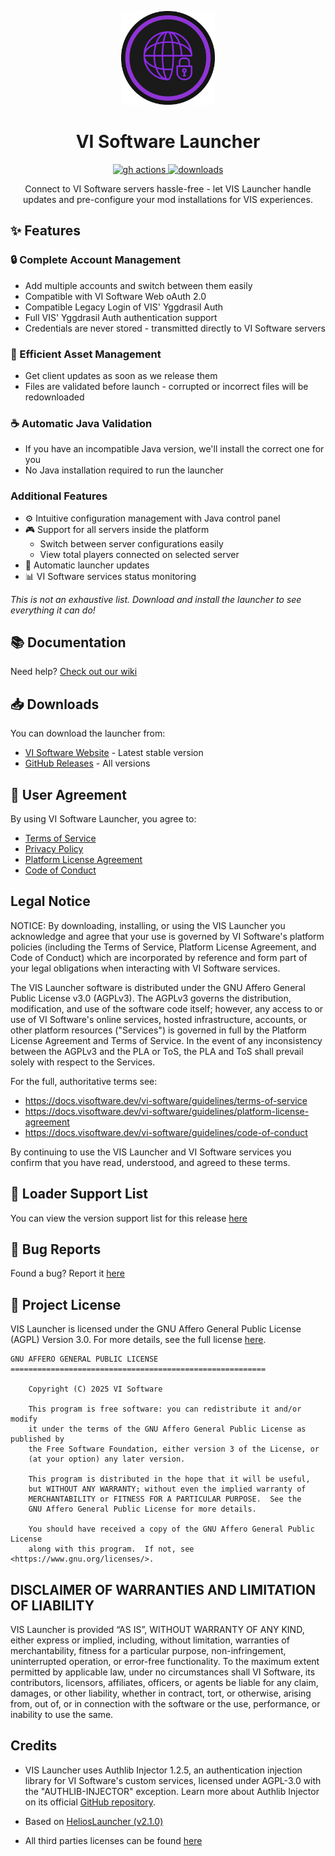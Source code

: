 <p align="center"><img src="./app/assets/images/vis-icon.png" width="150px" height="150px" alt="vi software"></p>

<h1 align="center">VI Software Launcher</h1>

<p align="center">
  <a href="https://github.com/VI-Software/vis-launcher/actions">
    <img src="https://img.shields.io/github/actions/workflow/status/VI-Software/vis-launcher/build.yml?branch=master&style=for-the-badge" alt="gh actions">
  </a>
  <a href="https://github.com/VI-Software/vis-launcher/releases">
    <img src="https://img.shields.io/github/downloads/VI-Software/vis-launcher/total.svg?style=for-the-badge" alt="downloads">
  </a>
</p>

<p align="center">Connect to VI Software servers hassle-free - let VIS Launcher handle updates and pre-configure your mod installations for VIS experiences.</p>

## ✨ Features

### 🔒 Complete Account Management
- Add multiple accounts and switch between them easily
- Compatible with VI Software Web oAuth 2.0
- Compatible Legacy Login of VIS' Yggdrasil Auth
- Full VIS' Yggdrasil Auth authentication support
- Credentials are never stored - transmitted directly to VI Software servers

### 📂 Efficient Asset Management  
- Get client updates as soon as we release them
- Files are validated before launch - corrupted or incorrect files will be redownloaded

### ☕ Automatic Java Validation
- If you have an incompatible Java version, we'll install the correct one for you
- No Java installation required to run the launcher

### Additional Features
- ⚙️ Intuitive configuration management with Java control panel
- 🎮 Support for all servers inside the platform
  - Switch between server configurations easily 
  - View total players connected on selected server
- 🔄 Automatic launcher updates
- 📊 VI Software services status monitoring

*This is not an exhaustive list. Download and install the launcher to see everything it can do!*

## 📚 Documentation

Need help? [Check out our wiki](https://docs.visoftware.dev/vi-software/vis-launcher)

## 📥 Downloads

You can download the launcher from:
- [VI Software Website](https://visoftware.dev/launcher) - Latest stable version
- [GitHub Releases](https://github.com/VI-Software/vis-launcher/releases) - All versions

## 📜 User Agreement

By using VI Software Launcher, you agree to:
- [Terms of Service](https://docs.visoftware.dev/vi-software/guidelines/terms-of-service)
- [Privacy Policy](https://docs.visoftware.dev/vi-software/guidelines/privacy-policy)
- [Platform License Agreement](https://docs.visoftware.dev/vi-software/guidelines/platform-license-agreement)
- [Code of Conduct](https://docs.visoftware.dev/vi-software/guidelines/code-of-conduct)

## Legal Notice

NOTICE: By downloading, installing, or using the VIS Launcher you acknowledge and agree that your use is governed by VI Software's platform policies (including the Terms of Service, Platform License Agreement, and Code of Conduct) which are incorporated by reference and form part of your legal obligations when interacting with VI Software services.

The VIS Launcher software is distributed under the GNU Affero General Public License v3.0 (AGPLv3). The AGPLv3 governs the distribution, modification, and use of the software code itself; however, any access to or use of VI Software's online services, hosted infrastructure, accounts, or other platform resources ("Services") is governed in full by the Platform License Agreement and Terms of Service. In the event of any inconsistency between the AGPLv3 and the PLA or ToS, the PLA and ToS shall prevail solely with respect to the Services.

For the full, authoritative terms see:

- https://docs.visoftware.dev/vi-software/guidelines/terms-of-service
- https://docs.visoftware.dev/vi-software/guidelines/platform-license-agreement
- https://docs.visoftware.dev/vi-software/guidelines/code-of-conduct

By continuing to use the VIS Launcher and VI Software services you confirm that you have read, understood, and agreed to these terms.

## 🔧 Loader Support List

You can view the version support list for this release [here](./LoaderSupportList.md)

## 🐛 Bug Reports 

Found a bug? Report it [here](https://github.com/VI-Software/vis-launcher/issues)

## 📄 Project License

VIS Launcher is licensed under the GNU Affero General Public License (AGPL) Version 3.0. For more details, see the full license [here](./LICENSE).

```text
GNU AFFERO GENERAL PUBLIC LICENSE
=========================================================

    Copyright (C) 2025 VI Software

    This program is free software: you can redistribute it and/or modify
    it under the terms of the GNU Affero General Public License as published by
    the Free Software Foundation, either version 3 of the License, or
    (at your option) any later version.

    This program is distributed in the hope that it will be useful,
    but WITHOUT ANY WARRANTY; without even the implied warranty of
    MERCHANTABILITY or FITNESS FOR A PARTICULAR PURPOSE.  See the
    GNU Affero General Public License for more details.

    You should have received a copy of the GNU Affero General Public License
    along with this program.  If not, see <https://www.gnu.org/licenses/>.

```

## DISCLAIMER OF WARRANTIES AND LIMITATION OF LIABILITY

VIS Launcher is provided “AS IS”, WITHOUT WARRANTY OF ANY KIND, either express or implied, including, without limitation, warranties of merchantability, fitness for a particular purpose, non-infringement, uninterrupted operation, or error-free functionality. To the maximum extent permitted by applicable law, under no circumstances shall VI Software, its contributors, licensors, affiliates, officers, or agents be liable for any claim, damages, or other liability, whether in contract, tort, or otherwise, arising from, out of, or in connection with the software or the use, performance, or inability to use the same.


## Credits

- VIS Launcher uses Authlib Injector 1.2.5, an authentication injection library for VI Software's custom services, licensed under AGPL-3.0 with the "AUTHLIB-INJECTOR" exception. Learn more about Authlib Injector on its official [GitHub repository](https://github.com/yushijinhun/authlib-injector).

- Based on [HeliosLauncher (v2.1.0)](https://github.com/dscalzi/helioslauncher)

- All third parties licenses can be found [here](./THIRD-PARTIES-LICENSES.md)